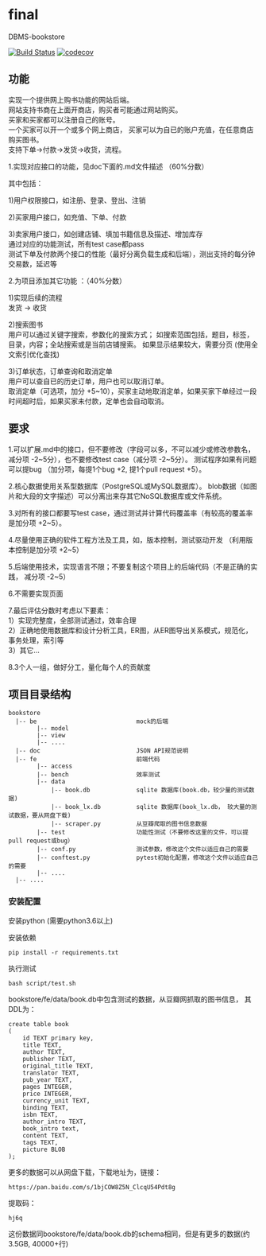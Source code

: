 # final
DBMS-bookstore

[![Build Status](https://travis-ci.com/DaSE-DBMS/bookstore.svg?branch=master)](https://travis-ci.com/DaSE-DBMS/bookstore)
[![codecov](https://codecov.io/gh/DaSE-DBMS/bookstore/branch/master/graph/badge.svg)](https://codecov.io/gh/DaSE-DBMS/bookstore)

## 功能
实现一个提供网上购书功能的网站后端。<br>
网站支持书商在上面开商店，购买者可能通过网站购买。<br>
买家和买家都可以注册自己的账号。<br>
一个买家可以开一个或多个网上商店，
买家可以为自已的账户充值，在任意商店购买图书。<br>
支持下单->付款->发货->收货，流程。<br>

1.实现对应接口的功能，见doc下面的.md文件描述 （60%分数）<br>

其中包括：

1)用户权限接口，如注册、登录、登出、注销<br>

2)买家用户接口，如充值、下单、付款<br>

3)卖家用户接口，如创建店铺、填加书籍信息及描述、增加库存<br>
通过对应的功能测试，所有test case都pass <br>
测试下单及付款两个接口的性能（最好分离负载生成和后端），测出支持的每分钟交易数，延迟等 <br>

2.为项目添加其它功能 ：（40%分数）<br>

1)实现后续的流程 <br>
发货 -> 收货

2)搜索图书 <br>
用户可以通过关键字搜索，参数化的搜索方式；
如搜索范围包括，题目，标签，目录，内容；全站搜索或是当前店铺搜索。
如果显示结果较大，需要分页
(使用全文索引优化查找)

3)订单状态，订单查询和取消定单<br>
用户可以查自已的历史订单，用户也可以取消订单。<br>
取消定单（可选项，加分 +5~10），买家主动地取消定单，如果买家下单经过一段时间超时后，如果买家未付款，定单也会自动取消。 <br>

## 要求
1.可以扩展.md中的接口，但不要修改（字段可以多，不可以减少或修改参数名，减分项 -2\~5分），也不要修改test case（减分项 -2\~5分）。
测试程序如果有问题可以提bug （加分项，每提1个bug +2, 提1个pull request +5）。<br>

2.核心数据使用关系型数据库（PostgreSQL或MySQL数据库）。
blob数据（如图片和大段的文字描述）可以分离出来存其它NoSQL数据库或文件系统。 <br>

3.对所有的接口都要写test case，通过测试并计算代码覆盖率（有较高的覆盖率是加分项 +2~5）。 <br>

4.尽量使用正确的软件工程方法及工具，如，版本控制，测试驱动开发 （利用版本控制是加分项 +2~5）<br>

5.后端使用技术，实现语言不限；不要复制这个项目上的后端代码（不是正确的实践， 减分项 -2~5）<br>

6.不需要实现页面 <br>

7.最后评估分数时考虑以下要素：<br>
1）实现完整度，全部测试通过，效率合理 <br>
2）正确地使用数据库和设计分析工具，ER图，从ER图导出关系模式，规范化，事务处理，索引等 <br>
3）其它... <br>

8.3个人一组，做好分工，量化每个人的贡献度



## 项目目录结构
```
bookstore
  |-- be                            mock的后端
        |-- model
        |-- view
        |-- ....
  |-- doc                           JSON API规范说明
  |-- fe                            前端代码
        |-- access
        |-- bench                   效率测试
        |-- data                    
            |-- book.db             sqlite 数据库(book.db，较少量的测试数据)
            |-- book_lx.db          sqlite 数据库(book_lx.db， 较大量的测试数据，要从网盘下载)
            |-- scraper.py          从豆瓣爬取的图书信息数据
        |-- test                    功能性测试（不要修改这里的文件，可以提pull request或bug）
        |-- conf.py                 测试参数，修改这个文件以适应自己的需要
        |-- conftest.py             pytest初始化配置，修改这个文件以适应自己的需要
        |-- ....
  |-- ....
```

### 安装配置
安装python (需要python3.6以上) 

安装依赖

    pip install -r requirements.txt


执行测试
    
    bash script/test.sh

 
 bookstore/fe/data/book.db中包含测试的数据，从豆瓣网抓取的图书信息，
 其DDL为：
 
    create table book
    (
        id TEXT primary key,
        title TEXT,
        author TEXT,
        publisher TEXT,
        original_title TEXT,
        translator TEXT,
        pub_year TEXT,
        pages INTEGER,
        price INTEGER,
        currency_unit TEXT,
        binding TEXT,
        isbn TEXT,
        author_intro TEXT,
        book_intro text,
        content TEXT,
        tags TEXT,
        picture BLOB
    );

   
更多的数据可以从网盘下载，下载地址为，链接：

    https://pan.baidu.com/s/1bjCOW8Z5N_ClcqU54Pdt8g

提取码：

    hj6q
    
这份数据同bookstore/fe/data/book.db的schema相同，但是有更多的数据(约3.5GB, 40000+行)




